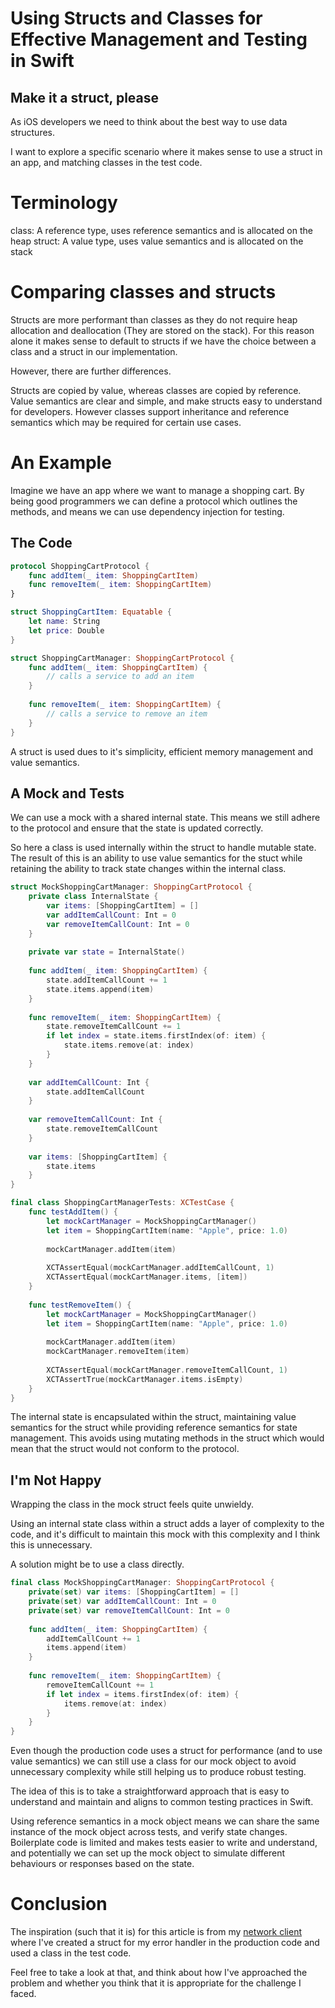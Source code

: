 # Using Structs and Classes for Effective Management and Testing in Swift
## Make it a struct, please

As iOS developers we need to think about the best way to use data structures.

I want to explore a specific scenario where it makes sense to use a struct in an app, and matching classes in the test code.

# Terminology
class: A reference type, uses reference semantics and is allocated on the heap 
struct: A value type, uses value semantics and is allocated on the stack

# Comparing classes and structs
Structs are more performant than classes as they do not require heap allocation and deallocation (They are stored on the stack). For this reason alone it makes sense to default to structs if we have the choice between a class and a struct in our implementation.

However, there are further differences.

Structs are copied by value, whereas classes are copied by reference. Value semantics are clear and simple, and make structs easy to understand for developers. However classes support inheritance and reference semantics which may be required for certain use cases.

# An Example
Imagine we have an app where we want to manage a shopping cart.
By being good programmers we can define a protocol which outlines the methods, and means we can use dependency injection for testing.

## The Code

```swift
protocol ShoppingCartProtocol {
    func addItem(_ item: ShoppingCartItem)
    func removeItem(_ item: ShoppingCartItem)
}

struct ShoppingCartItem: Equatable {
    let name: String
    let price: Double
}

struct ShoppingCartManager: ShoppingCartProtocol {
    func addItem(_ item: ShoppingCartItem) {
        // calls a service to add an item
    }
    
    func removeItem(_ item: ShoppingCartItem) {
        // calls a service to remove an item
    }
}
```

A struct is used dues to it's simplicity, efficient memory management and value semantics.

## A Mock and Tests
We can use a mock with a shared internal state. This means we still adhere to the protocol and ensure that the state is updated correctly.

So here a class is used internally within the struct to handle mutable state. The result of this is an ability to use value semantics for the stuct while retaining the ability to track state changes within the internal class.

```swift
struct MockShoppingCartManager: ShoppingCartProtocol {
    private class InternalState {
        var items: [ShoppingCartItem] = []
        var addItemCallCount: Int = 0
        var removeItemCallCount: Int = 0
    }
    
    private var state = InternalState()
    
    func addItem(_ item: ShoppingCartItem) {
        state.addItemCallCount += 1
        state.items.append(item)
    }
    
    func removeItem(_ item: ShoppingCartItem) {
        state.removeItemCallCount += 1
        if let index = state.items.firstIndex(of: item) {
            state.items.remove(at: index)
        }
    }
    
    var addItemCallCount: Int {
        state.addItemCallCount
    }
    
    var removeItemCallCount: Int {
        state.removeItemCallCount
    }
    
    var items: [ShoppingCartItem] {
        state.items
    }
}

final class ShoppingCartManagerTests: XCTestCase {
    func testAddItem() {
        let mockCartManager = MockShoppingCartManager()
        let item = ShoppingCartItem(name: "Apple", price: 1.0)
        
        mockCartManager.addItem(item)
        
        XCTAssertEqual(mockCartManager.addItemCallCount, 1)
        XCTAssertEqual(mockCartManager.items, [item])
    }
    
    func testRemoveItem() {
        let mockCartManager = MockShoppingCartManager()
        let item = ShoppingCartItem(name: "Apple", price: 1.0)
        
        mockCartManager.addItem(item)
        mockCartManager.removeItem(item)
        
        XCTAssertEqual(mockCartManager.removeItemCallCount, 1)
        XCTAssertTrue(mockCartManager.items.isEmpty)
    }
}
```

The internal state is encapsulated within the struct, maintaining value semantics for the struct while providing reference semantics for state management. This avoids using mutating methods in the struct which would mean that the struct would not conform to the protocol.

## I'm Not Happy
Wrapping the class in the mock struct feels quite unwieldy.

Using an internal state class within a struct adds a layer of complexity to the code, and it's difficult to maintain this mock with this complexity and I think this is unnecessary.

A solution might be to use a class directly.

```swift
final class MockShoppingCartManager: ShoppingCartProtocol {
    private(set) var items: [ShoppingCartItem] = []
    private(set) var addItemCallCount: Int = 0
    private(set) var removeItemCallCount: Int = 0
        
    func addItem(_ item: ShoppingCartItem) {
        addItemCallCount += 1
        items.append(item)
    }
    
    func removeItem(_ item: ShoppingCartItem) {
        removeItemCallCount += 1
        if let index = items.firstIndex(of: item) {
            items.remove(at: index)
        }
    }
}
```

Even though the production code uses a struct for performance (and to use value semantics) we can still use a class for our mock object to avoid unnecessary complexity while still helping us to produce robust testing.

The idea of this is to take a straightforward approach that is easy to understand and maintain and aligns to common testing practices in Swift.

Using reference semantics in a mock object means we can share the same instance of the mock object across tests, and verify state changes. Boilerplate code is limited and makes tests easier to write and understand, and potentially we can set up the mock object to simulate different behaviours or responses based on the state.

# Conclusion

The inspiration (such that it is) for this article is from my [network client](https://github.com/stevencurtis/NetworkClient) where I've created a struct for my error handler in the production code and used a class in the test code. 

Feel free to take a look at that, and think about how I've approached the problem and whether you think that it is appropriate for the challenge I faced.
